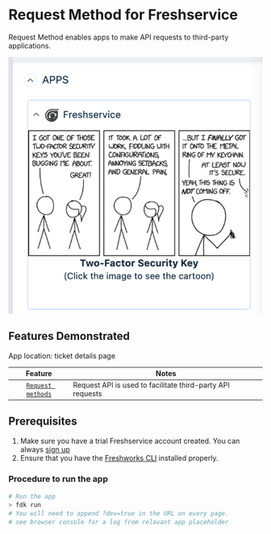# Request Method for Freshservice

Request Method enables apps to make API requests to third-party applications.

![App preview](./screenshots/preview.png)

## Features Demonstrated

App location: ticket details page

| Feature | Notes |
| :---: | --- |
| [`Request methods`](https://developer.freshservice.com/docs/request-method) | Request API is used to facilitate third-party API requests |

## Prerequisites

1. Make sure you have a trial Freshservice account created. You can always [sign up](https://freshservice.com/signup)
2. Ensure that you have the [Freshworks CLI](https://community.developers.freshworks.com/t/what-are-the-prerequisites-to-install-the-freshworks-cli/234) installed properly.

### Procedure to run the app

```sh
# Run the app
> fdk run
# You will need to append ?dev=true in the URL on every page.
# see browser console for a log from relavant app placeholder
```
